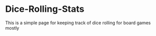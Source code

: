 # Dice-Rolling-Stats
This is a simple page for keeping track of dice rolling for board games mostly 

